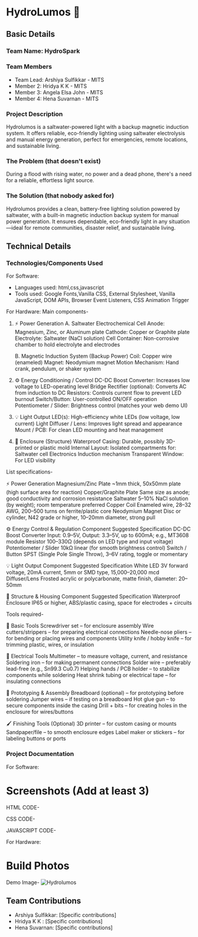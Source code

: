 # HydroLumos 🎯


## Basic Details
### Team Name: HydroSpark


### Team Members
- Team Lead: Arshiya Sulfikkar - MITS
- Member 2: Hridya K K - MITS
- Member 3: Angela Elsa John - MITS
- Member 4: Hena Suvarnan - MITS

### Project Description
Hydrolumos is a saltwater-powered light with a backup magnetic induction system. It offers reliable, eco-friendly lighting using saltwater electrolysis and manual energy generation, perfect for emergencies, remote locations, and sustainable living.

### The Problem (that doesn't exist)
During a flood with rising water, no power and a dead phone, there's a need for a reliable, effortless light source.

### The Solution (that nobody asked for)
Hydrolumos provides a clean, battery-free lighting solution powered by saltwater, with a built-in magnetic induction backup system for manual power generation. It ensures dependable, eco-friendly light in any situation—ideal for remote communities, disaster relief, and sustainable living.

## Technical Details
### Technologies/Components Used
For Software:
- Languages used: html,css,javascript
- Tools used: Google Fonts,Vanilla CSS, External Stylesheet, Vanilla JavaScript, DOM APIs, Browser Event Listeners, CSS Animation Trigger

For Hardware:
Main components-
1. ⚡ Power Generation
   A. Saltwater Electrochemical Cell
     Anode: Magnesium, Zinc, or Aluminum plate
     Cathode: Copper or Graphite plate
     Electrolyte: Saltwater (NaCl solution)
     Cell Container: Non-corrosive chamber to hold electrolyte and electrodes

   B. Magnetic Induction System (Backup Power)
      Coil: Copper wire (enameled)
      Magnet: Neodymium magnet
      Motion Mechanism: Hand crank, pendulum, or shaker system

2. ⚙️ Energy Conditioning / Control
   DC-DC Boost Converter: Increases low voltage to LED-operating level
   Bridge Rectifier (optional): Converts AC from induction to DC
   Resistors: Controls current flow to prevent LED burnout
   Switch/Button: User-controlled ON/OFF operation
   Potentiometer / Slider: Brightness control (matches your web demo UI)

3. 💡 Light Output
   LED(s): High-efficiency white LEDs (low voltage, low current)
   Light Diffuser / Lens: Improves light spread and appearance
   Mount / PCB: For clean LED mounting and heat management

4. 🧱 Enclosure (Structure)
   Waterproof Casing: Durable, possibly 3D-printed or plastic mold
   Internal Layout: Isolated compartments for:
   Saltwater cell
   Electronics
   Induction mechanism
   Transparent Window: For LED visibility

List specifications-

⚡ Power Generation
   Magnesium/Zinc Plate	~1mm thick, 50x50mm plate (high surface area for reaction)
   Copper/Graphite Plate	Same size as anode; good conductivity and corrosion resistance
   Saltwater	5–10% NaCl solution (by weight); room temperature preferred
   Copper Coil	Enameled wire, 28–32 AWG, 200–500 turns on ferrite/plastic core
   Neodymium Magnet	Disc or cylinder, N42 grade or higher, 10–20mm diameter, strong pull

⚙️ Energy Control & Regulation
   Component	Suggested Specification
   DC-DC Boost Converter	Input: 0.9–5V, Output: 3.3–5V, up to 600mA; e.g., MT3608 module
   Resistor	100–330Ω (depends on LED type and input voltage)
   Potentiometer / Slider	10kΩ linear (for smooth brightness control)
   Switch / Button	SPST (Single Pole Single Throw), 3–6V rating, toggle or momentary
   
💡 Light Output
   Component	Suggested Specification
   White LED	3V forward voltage, 20mA current, 5mm or SMD type, 15,000–20,000 mcd
   Diffuser/Lens	Frosted acrylic or polycarbonate, matte finish, diameter: 20–50mm

🧱 Structure & Housing
   Component	Suggested Specification
   Waterproof Enclosure	IP65 or higher, ABS/plastic casing, space for electrodes + circuits

Tools required-

🔧 Basic Tools
   Screwdriver set – for enclosure assembly
   Wire cutters/strippers – for preparing electrical connections
   Needle-nose pliers – for bending or placing wires and components
   Utility knife / hobby knife – for trimming plastic, wires, or insulation

🔌 Electrical Tools
   Multimeter – to measure voltage, current, and resistance
   Soldering iron – for making permanent connections
   Solder wire – preferably lead-free (e.g., Sn99.3 Cu0.7)
   Helping hands / PCB holder – to stabilize components while soldering
   Heat shrink tubing or electrical tape – for insulating connections

🧪 Prototyping & Assembly
   Breadboard (optional) – for prototyping before soldering
   Jumper wires – if testing on a breadboard
   Hot glue gun – to secure components inside the casing
   Drill + bits – for creating holes in the enclosure for wires/buttons

🖌️ Finishing Tools (Optional)
   3D printer – for custom casing or mounts
   Sandpaper/file – to smooth enclosure edges
   Label maker or stickers – for labeling buttons or ports


### Project Documentation
For Software:

# Screenshots (Add at least 3)
HTML CODE-

CSS CODE-

JAVASCRIPT CODE-


For Hardware:
# Build Photos
Demo Image-
![Hydrolumos](https://github.com/user-attachments/assets/c150345c-d5be-41ff-81b2-448d1b90c6a9)

## Team Contributions
- Arshiya Sulfikkar: [Specific contributions]
- Hridya K K : [Specific contributions]
- Hena Suvarnan: [Specific contributions]

